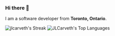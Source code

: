 ### Hi there 👋

I am a software developer from **Toronto, Ontario**.

![jlcarveth's Streak](https://github-readme-streak-stats.herokuapp.com/?user=jlcarveth&theme=vue-dark&hide_border=true)
![JLCarveth's Top Languages](https://github-readme-stats.vercel.app/api/top-langs/?username=JLCarveth&theme=vue-dark&show_icons=true&hide_border=true&layout=compact)
